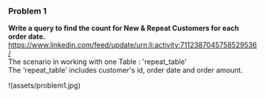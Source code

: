 ### Problem 1
**Write a query to find the count for New & Repeat Customers for each order date.**  
https://www.linkedin.com/feed/update/urn:li:activity:7112387045758529536/  
The scenario in working with one Table : 'repeat_table'  
The 'repeat_table' includes customer's id, order date and order amount.

!(assets/problem1.jpg)

